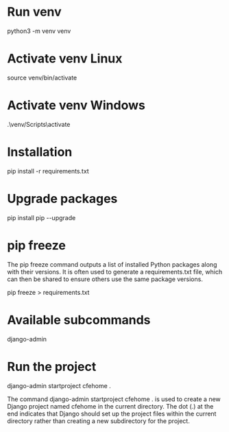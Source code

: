 # Run venv
python3 -m venv venv


# Activate venv Linux
source venv/bin/activate
# Activate venv Windows
.\venv/Scripts\activate


# Installation
pip install -r requirements.txt

# Upgrade packages
pip install pip --upgrade


# pip freeze
The pip freeze command outputs a list of installed Python packages along with their versions. It is often used to generate a requirements.txt file, which can then be shared to ensure others use the same package versions.

pip freeze > requirements.txt


# Available subcommands
django-admin

# Run the project
django-admin startproject cfehome .

The command django-admin startproject cfehome . is used to create a new Django project named cfehome in the current directory. The dot (.) at the end indicates that Django should set up the project files within the current directory rather than creating a new subdirectory for the project.
